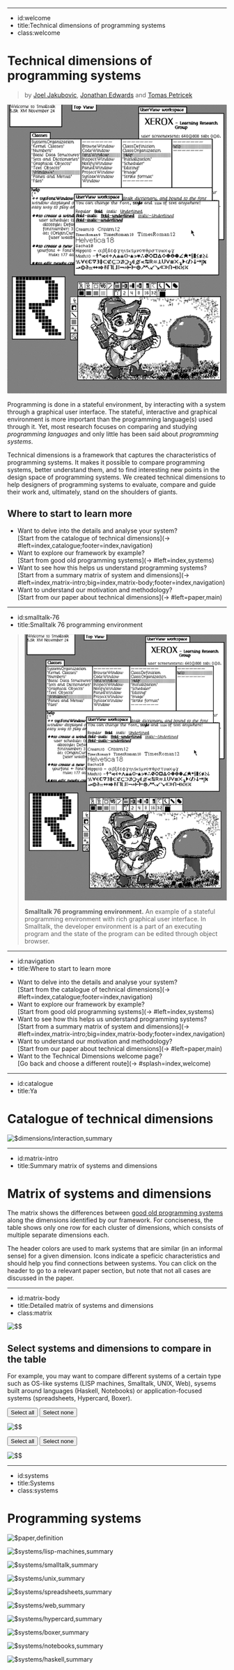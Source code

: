 ----------------------------------------------------------------------------------------------------
- id:welcome
- title:Technical dimensions of programming systems
- class:welcome

# Technical dimensions of programming systems

> by [Joel Jakubovic](https://programmingmadecomplicated.wordpress.com/), [Jonathan Edwards](https://alarmingdevelopment.org/) and [Tomas Petricek](https://tomasp.net)

[![A screenshot of the Smalltalk 76 programming environment](img/smalltalk-76.png)](#image=index,smalltalk-76)

Programming is done in a stateful environment, by interacting with a system through a
graphical user interface. The stateful, interactive and graphical environment is more
important than the programming language(s) used through it. Yet, most research focuses on comparing and 
studying _programming languages_ and only little has been said about _programming systems_.

Technical dimensions is a framework that captures the characteristics of programming
systems. It makes it possible to compare programming systems, better understand them, 
and to find interesting new points in the design space of programming systems.
We created technical dimensions to help designers of programming systems to evaluate,
compare and guide their work and, ultimately, stand on the shoulders of giants.

## Where to start to learn more

- Want to delve into the details and analyse your system?  
  [Start from the catalogue of technical dimensions](-> #left=index,catalogue;footer=index,navigation)
- Want to explore our framework by example?  
  [Start from good old programming systems](-> #left=index,systems)
- Want to see how this helps us understand programming systems?  
  [Start from a summary matrix of system and dimensions](-> #left=index,matrix-intro;big=index,matrix-body;footer=index,navigation)
- Want to understand our motivation and methodology?  
  [Start from our paper about technical dimensions](-> #left=paper,main)

----------------------------------------------------------------------------------------------------
- id:smalltalk-76
- title:Smalltalk 76 programming environment

> ![A screenshot of the Smalltalk 76 programming environment](img/smalltalk-76.png)
> 
> **Smalltalk 76 programming environment.** An example of a stateful programming environment with 
> rich graphical user interface. In Smalltalk, the developer environment is a part of an executing 
> program and the state of the program can be edited through object browser. 

----------------------------------------------------------------------------------------------------
- id:navigation
- title:Where to start to learn more

<div>

- Want to delve into the details and analyse your system?  
  [Start from the catalogue of technical dimensions](-> #left=index,catalogue;footer=index,navigation)
- Want to explore our framework by example?  
  [Start from good old programming systems](-> #left=index,systems)
- Want to see how this helps us understand programming systems?  
  [Start from a summary matrix of system and dimensions](-> #left=index,matrix-intro;big=index,matrix-body;footer=index,navigation)
- Want to understand our motivation and methodology?  
  [Start from our paper about technical dimensions](-> #left=paper,main)
- Want to the Technical Dimensions welcome page?  
  [Go back and choose a different route](-> #splash=index,welcome)

</div>

----------------------------------------------------------------------------------------------------
- id:catalogue
- title:Ya

# Catalogue of technical dimensions

![$dimensions/interaction,summary](#left=.;right=dimensions/interaction,index)

----------------------------------------------------------------------------------------------------
- id:matrix-intro
- title:Summary matrix of systems and dimensions

# Matrix of systems and dimensions

The matrix shows the differences between [good old programming systems](#left=index,systems) 
along the dimensions identified by our framework. For conciseness, the table shows only one 
row for each cluster of dimensions, which consists of multiple separate dimensions each.

The header colors are used to mark systems that are similar (in an informal sense) 
for a given dimension. Icons indicate a speficic characteristics and should help you
find connections between systems. You can click on the header to go to a relevant 
paper section, but note that not all cases are discussed in the paper. 

----------------------------------------------------------------------------------------------------
- id:matrix-body
- title:Detailed matrix of systems and dimensions
- class:matrix

![$$](matrix-table)

## Select systems and dimensions to compare in the table

<div class="matrix-footer">

For example, you may want to compare different systems of a certain type such as
OS-like systems (LISP machines, Smalltalk, UNIX, Web),
sysems built around languages (Haskell, Notebooks) 
or application-focused systems (spreadsheets, Hypercard, Boxer).

</div>
<div class="checksgroup">
<div class="checks">

<p>
<button onclick="[...document.getElementsByClassName('csys')].forEach(function(e) { e.checked=true; if (e.onchange) e.onchange(); });">Select all</button> 
<button onclick="[...document.getElementsByClassName('csys')].forEach(function(e) { e.checked=false; if (e.onchange) e.onchange(); });">Select none</button> 
</p>

![$$](matrix-syschecks)

</div>
<div class="checks">

<p>
<button onclick="[...document.getElementsByClassName('cdim')].forEach(function(e) { e.checked=true; if (e.onchange) e.onchange(); });">Select all</button> 
<button onclick="[...document.getElementsByClassName('cdim')].forEach(function(e) { e.checked=false; if (e.onchange) e.onchange(); });">Select none</button> 
</p>

![$$](matrix-dimchecks)

</div>
</div>

----------------------------------------------------------------------------------------------------
- id:systems
- title:Systems
- class:systems

# Programming systems

![$paper,definition](#left=.;right=paper,programming-systems)

![$systems/lisp-machines,summary](#left=.;right=systems/lisp-machines,index)

![$systems/smalltalk,summary](#left=.;right=systems/smalltalk,index)

![$systems/unix,summary](#left=.;right=systems/unix,index)

![$systems/spreadsheets,summary](#left=.;right=systems/spreadsheets,index)

![$systems/web,summary](#left=.;right=systems/web,index)

![$systems/hypercard,summary](#left=.;right=systems/hypercard,index)

![$systems/boxer,summary](#left=.;right=systems/boxer,index)

![$systems/notebooks,summary](#left=.;right=systems/notebooks,index)

![$systems/haskell,summary](#left=.;right=systems/haskell,index)
